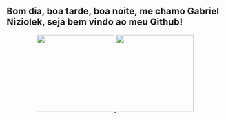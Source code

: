 <!--
**GaNiziolek/ganiziolek** is a ✨ _special_ ✨ repository because its `README.md` (this file) appears on your GitHub profile.

Here are some ideas to get you started:

- 🔭 I’m currently working on ...
- 🌱 I’m currently learning ...
- 👯 I’m looking to collaborate on ...
- 🤔 I’m looking for help with ...
- 💬 Ask me about ...
- 📫 How to reach me: ...
- 😄 Pronouns: ...
- ⚡ Fun fact: ...
-->


## Bom dia, boa tarde, boa noite, me chamo Gabriel Niziolek, seja bem vindo ao meu Github!
<div align="center" white-space="nowrap">
  <a href="https://github.com/ganiziolek">
  <img height="180em" src="https://github-readme-stats.vercel.app/api?username=ganiziolek&show_icons=true&theme=dracula&include_all_commits=true&count_private=true"/>
  <img height="180em" src="hhttps://github-readme-stats.vercel.app/api/top-langs/?username=ganiziolek&layout=compact&langs_count=7&theme=dracula"/>
</div>
